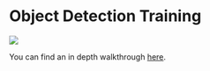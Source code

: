 # Object Detection Training
![](https://bourdakos1.github.io/tfjs-object-detection-training/assets/main.png)

You can find an in depth walkthrough [here](https://bourdakos1.github.io/tfjs-object-detection-training/).
